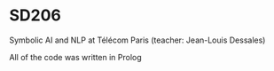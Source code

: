# SD206
Symbolic AI and NLP at Télécom Paris (teacher: Jean-Louis Dessales)

All of the code was written in Prolog